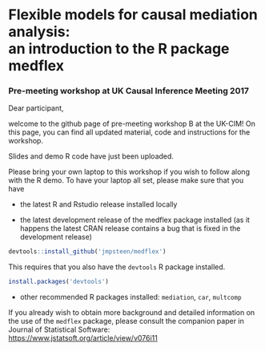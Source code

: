 # Flexible models for causal mediation analysis:<br/> an introduction to the R package medflex
### Pre-meeting workshop at UK Causal Inference Meeting 2017

Dear participant,

welcome to the github page of pre-meeting workshop B at the UK-CIM!
On this page, you can find all updated material, code and instructions for the workshop.

Slides and demo R code have just been uploaded.

Please bring your own laptop to this workshop if you wish to follow along with the R demo.
To have your laptop all set, please make sure that you have 

* the latest R and Rstudio release installed locally

* the latest development release of the medflex package installed (as it happens the latest CRAN release contains a bug that is fixed in the development release)
```R
devtools::install_github('jmpsteen/medflex')
```
This requires that you also have the `devtools` R package installed.
```R
install.packages('devtools')
```

* other recommended R packages installed: `mediation`, `car`, `multcomp`
 
If you already wish to obtain more background and detailed information on the use of the `medflex` package, please consult the companion paper in Journal of Statistical Software: https://www.jstatsoft.org/article/view/v076i11
